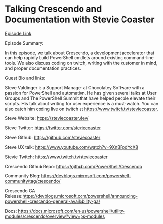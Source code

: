 # Talking Crescendo and Documentation with Stevie Coaster

[Episode Link](https://powershellpodcast.podbean.com/e/talking-crescendo-and-documentation-with-stevie-coaster/)

Episode Summary:

In this episode, we talk about Crescendo, a development accelerator that can help rapidly build PowerShell cmdlets around existing command-line tools. We also discuss coding on twitch, writing with the customer in mind, and proper documentation practices.

 

Guest Bio and links:

Steve Valdinger is a Support Manager at Chocolatey Software with a passion for PowerShell and automation. He has given several talks at User Groups and The PowerShell Summit that have helped people elevate their scripts. His talk about writing for user experience is a must-watch. You can also catch him coding live on twitch at https://www.twitch.tv/steviecoaster.

 

Steve Website: https://steviecoaster.dev/

Steve Twitter: https://twitter.com/steviecoaster

Steve Github: https://github.com/steviecoaster

Steve UX talk: https://www.youtube.com/watch?v=9XnBFpdYcX8

Stevie Twitch: https://www.twitch.tv/steviecoaster

Crescendo Github Repo: https://github.com/PowerShell/Crescendo

Community Blog: https://devblogs.microsoft.com/powershell-community/tag/crescendo/

Crescendo GA Release:https://devblogs.microsoft.com/powershell/announcing-powershell-crescendo-general-availability-ga/

Docs: https://docs.microsoft.com/en-us/powershell/utility-modules/crescendo/overview?view=ps-modules